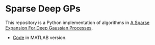 # Sparse Deep GPs
This repository is a Python implementation of algorithms in [A Sparse Expansion For Deep Gaussian Processes](https://www.tandfonline.com/doi/pdf/10.1080/24725854.2023.2210629). 
- [Code](https://github.com/ldingaa/DGP_Sparse_Expansion) in MATLAB version.
